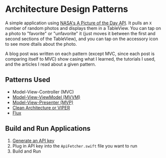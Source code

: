 # Architecture Design Patterns

A simple application using [NASA's A Picture of the Day API](https://api.nasa.gov/api.html#apod). It pulls an `X` number of random photos and displays them in a TableView. You can tap on a photo to "favorite" or "unfavorite" it (just moves it between the first and second sections of the TableView), and you can tap on the accessory icon to see more dtails about the photo.

A blog post was written on each pattern (except MVC, since each post is comparing itself to MVC) show casing what I learned, the tutorials I used, and the articles I read about a given pattern.

## Patterns Used
  - Model-View-Controller (MVC)
  - [Model-View-ViewModel (MVVM)](https://medium.com/@shley_ng/architecture-design-patterns-mvvm-aa8fb0ec8f1e)
  - [Model-View-Presenter (MVP)](https://medium.com/@shley_ng/architecture-design-patterns-mvp-da44690a8d69)
  - [Clean Architecture or VIPER](https://medium.com/@shley_ng/architecture-design-patterns-viper-d8ade20795de)
  - [Flux](https://medium.com/@shley_ng/architecture-design-patterns-flux-7b6eb6ea2635)
 
## Build and Run Applications
  1. [Generate an API key](https://api.nasa.gov/index.html#apply-for-an-api-key)
  2. Plug in API key into the `ApiFetcher.swift` file you want to run
  3. Build and Run
